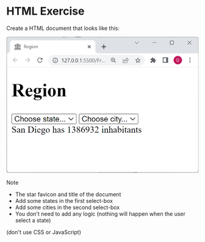 # HTML Exercise

Create a HTML document that looks like this:

![](screen.png)

Note
- The star favicon and title of the document
- Add some states in the first select-box
- Add some cities in the second select-box
- You don't need to add any logic (nothing will happen when the user select a state)

(don't use CSS or JavaScript)